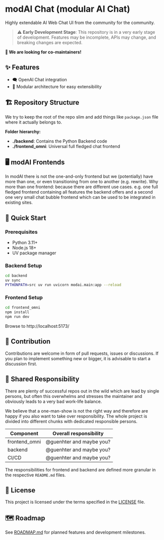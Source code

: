 # modAI Chat (modular AI Chat)

Highly extendable AI Web Chat UI from the community for the community.

> ⚠️ **Early Development Stage**: This repository is in a very early stage of development. Features may be incomplete, APIs may change, and breaking changes are expected.

**🤝 We are looking for co-maintainers!**

## ✨ Features

* 🗨️ OpenAI Chat integration
* 🧩 Modular architecture for easy extensibility


## 🏗️ Repository Structure

We try to keep the root of the repo slim and add things like `package.json` file where it actually belongs to.

**Folder hierarchy:**

* **./backend**: Contains the Python Backend code
* **./frontend_omni**: Universal full fledged chat frontend

## 🖥️ modAI Frontends

In modAI there is not the one-and-only frontend but we (potentially) have more than one, or even transitioning from one to another (e.g. rewrite).
Why more than one frontend: because there are different use cases. e.g. one full fledged frontend containing all features the backend offers and a second one very small chat bubble frontend which can be used to be integrated in existing sites.

## 🚀 Quick Start

### Prerequisites
- Python 3.11+
- Node.js 18+
- UV package manager

### Backend Setup
```bash
cd backend
uv sync
PYTHONPATH=src uv run uvicorn modai.main:app --reload
```

### Frontend Setup
```bash
cd frontend_omni
npm install
npm run dev
```

Browse to http://localhost:5173/

## 🤝 Contribution

Contributions are welcome in form of pull requests, issues or discussions. If you plan to implement something new or bigger, it is advisable to start a discussion first.

## 👥 Shared Responsibility

There are plenty of successful repos out in the wild which are lead by single persons, but often this overwhelms and stresses
the maintainer and obviously leads to a very bad work-life balance.

We believe that a one-man-show is not the right way and therefore
are happy if you also want to take over responsibility. The whole
project is divided into different chunks with dedicated responsible
persons.

| Component | Overall responsibility |
|-----------|-------------------|
| frontend_omni  | @guenhter and maybe you? |
| backend   | @guenhter and maybe you? |
| CI/CD   | @guenhter and maybe you? |

The responsibilities for frontend and backend are defined more granular in the respective `README.md` files.

## 📄 License

This project is licensed under the terms specified in the [LICENSE](LICENSE) file.

## 🗺️ Roadmap

See [ROADMAP.md](ROADMAP.md) for planned features and development milestones.
